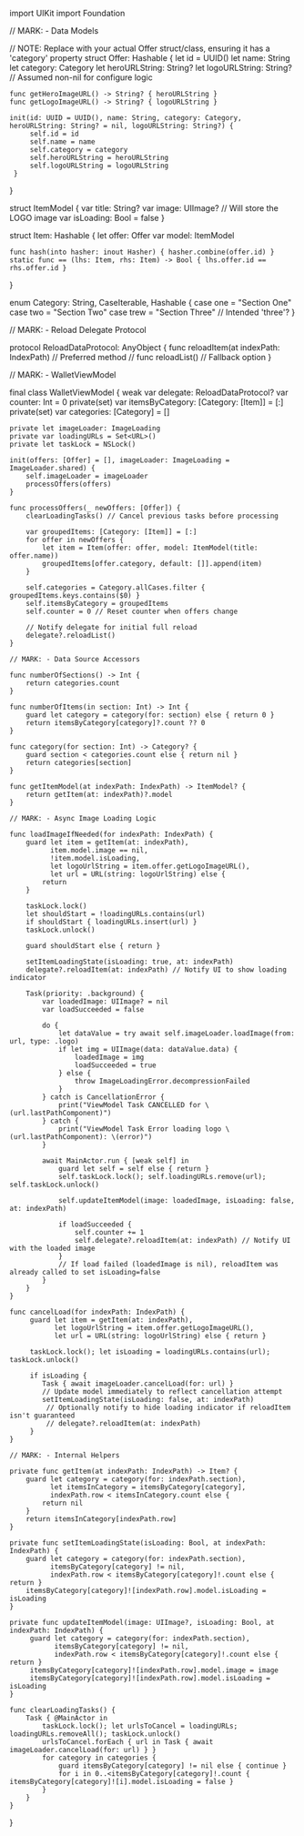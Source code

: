 import UIKit
import Foundation

// MARK: - Data Models

// NOTE: Replace with your actual Offer struct/class, ensuring it has a 'category' property
struct Offer: Hashable {
    let id = UUID()
    let name: String
    let category: Category
    let heroURLString: String?
    let logoURLString: String? // Assumed non-nil for configure logic

    func getHeroImageURL() -> String? { heroURLString }
    func getLogoImageURL() -> String? { logoURLString }

    init(id: UUID = UUID(), name: String, category: Category, heroURLString: String? = nil, logoURLString: String?) {
         self.id = id
         self.name = name
         self.category = category
         self.heroURLString = heroURLString
         self.logoURLString = logoURLString
     }
}

struct ItemModel {
    var title: String?
    var image: UIImage? // Will store the LOGO image
    var isLoading: Bool = false
}

struct Item: Hashable {
    let offer: Offer
    var model: ItemModel

    func hash(into hasher: inout Hasher) { hasher.combine(offer.id) }
    static func == (lhs: Item, rhs: Item) -> Bool { lhs.offer.id == rhs.offer.id }
}

enum Category: String, CaseIterable, Hashable {
    case one = "Section One"
    case two = "Section Two"
    case trew = "Section Three" // Intended 'three'?
}

// MARK: - Reload Delegate Protocol

protocol ReloadDataProtocol: AnyObject {
    func reloadItem(at indexPath: IndexPath) // Preferred method
    // func reloadList() // Fallback option
}

// MARK: - WalletViewModel

final class WalletViewModel {
    weak var delegate: ReloadDataProtocol?
    var counter: Int = 0
    private(set) var itemsByCategory: [Category: [Item]] = [:]
    private(set) var categories: [Category] = []

    private let imageLoader: ImageLoading
    private var loadingURLs = Set<URL>()
    private let taskLock = NSLock()

    init(offers: [Offer] = [], imageLoader: ImageLoading = ImageLoader.shared) {
        self.imageLoader = imageLoader
        processOffers(offers)
    }

    func processOffers(_ newOffers: [Offer]) {
        clearLoadingTasks() // Cancel previous tasks before processing

        var groupedItems: [Category: [Item]] = [:]
        for offer in newOffers {
            let item = Item(offer: offer, model: ItemModel(title: offer.name))
            groupedItems[offer.category, default: []].append(item)
        }

        self.categories = Category.allCases.filter { groupedItems.keys.contains($0) }
        self.itemsByCategory = groupedItems
        self.counter = 0 // Reset counter when offers change

        // Notify delegate for initial full reload
        delegate?.reloadList()
    }

    // MARK: - Data Source Accessors

    func numberOfSections() -> Int {
        return categories.count
    }

    func numberOfItems(in section: Int) -> Int {
        guard let category = category(for: section) else { return 0 }
        return itemsByCategory[category]?.count ?? 0
    }

    func category(for section: Int) -> Category? {
        guard section < categories.count else { return nil }
        return categories[section]
    }

    func getItemModel(at indexPath: IndexPath) -> ItemModel? {
        return getItem(at: indexPath)?.model
    }

    // MARK: - Async Image Loading Logic

    func loadImageIfNeeded(for indexPath: IndexPath) {
        guard let item = getItem(at: indexPath),
              item.model.image == nil,
              !item.model.isLoading,
              let logoUrlString = item.offer.getLogoImageURL(),
              let url = URL(string: logoUrlString) else {
            return
        }

        taskLock.lock()
        let shouldStart = !loadingURLs.contains(url)
        if shouldStart { loadingURLs.insert(url) }
        taskLock.unlock()

        guard shouldStart else { return }

        setItemLoadingState(isLoading: true, at: indexPath)
        delegate?.reloadItem(at: indexPath) // Notify UI to show loading indicator

        Task(priority: .background) {
            var loadedImage: UIImage? = nil
            var loadSucceeded = false

            do {
                let dataValue = try await self.imageLoader.loadImage(from: url, type: .logo)
                if let img = UIImage(data: dataValue.data) {
                    loadedImage = img
                    loadSucceeded = true
                } else {
                    throw ImageLoadingError.decompressionFailed
                }
            } catch is CancellationError {
                print("ViewModel Task CANCELLED for \(url.lastPathComponent)")
            } catch {
                print("ViewModel Task Error loading logo \(url.lastPathComponent): \(error)")
            }

            await MainActor.run { [weak self] in
                guard let self = self else { return }
                self.taskLock.lock(); self.loadingURLs.remove(url); self.taskLock.unlock()

                self.updateItemModel(image: loadedImage, isLoading: false, at: indexPath)

                if loadSucceeded {
                    self.counter += 1
                    self.delegate?.reloadItem(at: indexPath) // Notify UI with the loaded image
                }
                // If load failed (loadedImage is nil), reloadItem was already called to set isLoading=false
            }
        }
    }

    func cancelLoad(for indexPath: IndexPath) {
         guard let item = getItem(at: indexPath),
               let logoUrlString = item.offer.getLogoImageURL(),
               let url = URL(string: logoUrlString) else { return }

         taskLock.lock(); let isLoading = loadingURLs.contains(url); taskLock.unlock()

         if isLoading {
            Task { await imageLoader.cancelLoad(for: url) }
            // Update model immediately to reflect cancellation attempt
            setItemLoadingState(isLoading: false, at: indexPath)
             // Optionally notify to hide loading indicator if reloadItem isn't guaranteed
             // delegate?.reloadItem(at: indexPath)
         }
    }

    // MARK: - Internal Helpers

    private func getItem(at indexPath: IndexPath) -> Item? {
        guard let category = category(for: indexPath.section),
              let itemsInCategory = itemsByCategory[category],
              indexPath.row < itemsInCategory.count else {
            return nil
        }
        return itemsInCategory[indexPath.row]
    }

    private func setItemLoadingState(isLoading: Bool, at indexPath: IndexPath) {
        guard let category = category(for: indexPath.section),
              itemsByCategory[category] != nil,
              indexPath.row < itemsByCategory[category]!.count else { return }
        itemsByCategory[category]![indexPath.row].model.isLoading = isLoading
    }

    private func updateItemModel(image: UIImage?, isLoading: Bool, at indexPath: IndexPath) {
         guard let category = category(for: indexPath.section),
               itemsByCategory[category] != nil,
               indexPath.row < itemsByCategory[category]!.count else { return }
         itemsByCategory[category]![indexPath.row].model.image = image
         itemsByCategory[category]![indexPath.row].model.isLoading = isLoading
    }

    func clearLoadingTasks() {
        Task { @MainActor in
            taskLock.lock(); let urlsToCancel = loadingURLs; loadingURLs.removeAll(); taskLock.unlock()
            urlsToCancel.forEach { url in Task { await imageLoader.cancelLoad(for: url) } }
            for category in categories {
                guard itemsByCategory[category] != nil else { continue }
                for i in 0..<itemsByCategory[category]!.count { itemsByCategory[category]![i].model.isLoading = false }
            }
        }
    }
}
